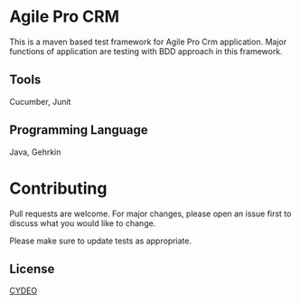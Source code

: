 # Agile Pro CRM
This is a maven based test framework for Agile Pro Crm application. Major functions of application are testing with BDD approach in this framework.

## Tools
Cucumber, Junit

## Programming Language
Java, Gehrkin

# Contributing
Pull requests are welcome. For major changes, please open an issue first to discuss what you would like to change.

Please make sure to update tests as appropriate.

## License
[CYDEO](https://cydeo.com/)
